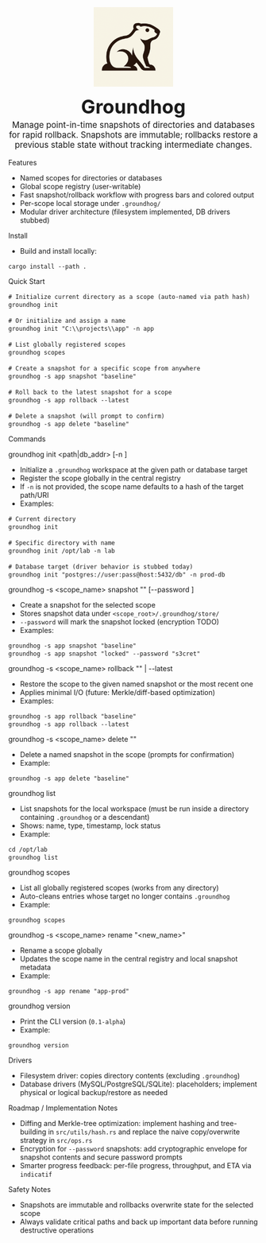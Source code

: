 <p align="center">
  <img src="Groundhog.png" alt="Groundhog logo" width="160" />
  <br/>
  <h1 align="center" style="margin: 0; padding: 0; font-size: 2.4rem;">Groundhog</h1>
  <p align="center" style="margin-top: 0.25rem; font-size: 1.05rem;">
    Manage point-in-time snapshots of directories and databases for rapid rollback.
    Snapshots are immutable; rollbacks restore a previous stable state without tracking intermediate changes.
  </p>
</p>

Features
- Named scopes for directories or databases
- Global scope registry (user-writable)
- Fast snapshot/rollback workflow with progress bars and colored output
- Per-scope local storage under `.groundhog/`
- Modular driver architecture (filesystem implemented, DB drivers stubbed)

Install
- Build and install locally:
```
cargo install --path .
```

Quick Start
```
# Initialize current directory as a scope (auto-named via path hash)
groundhog init

# Or initialize and assign a name
groundhog init "C:\\projects\\app" -n app

# List globally registered scopes
groundhog scopes

# Create a snapshot for a specific scope from anywhere
groundhog -s app snapshot "baseline"

# Roll back to the latest snapshot for a scope
groundhog -s app rollback --latest

# Delete a snapshot (will prompt to confirm)
groundhog -s app delete "baseline"
```

Commands

groundhog init <path|db_addr> [-n <name>]
- Initialize a `.groundhog` workspace at the given path or database target
- Register the scope globally in the central registry
- If `-n` is not provided, the scope name defaults to a hash of the target path/URI
- Examples:
```
# Current directory
groundhog init

# Specific directory with name
groundhog init /opt/lab -n lab

# Database target (driver behavior is stubbed today)
groundhog init "postgres://user:pass@host:5432/db" -n prod-db
```

groundhog -s <scope_name> snapshot "<name>" [--password <password>]
- Create a snapshot for the selected scope
- Stores snapshot data under `<scope_root>/.groundhog/store/`
- `--password` will mark the snapshot locked (encryption TODO)
- Examples:
```
groundhog -s app snapshot "baseline"
groundhog -s app snapshot "locked" --password "s3cret"
```

groundhog -s <scope_name> rollback "<name>" | --latest
- Restore the scope to the given named snapshot or the most recent one
- Applies minimal I/O (future: Merkle/diff-based optimization)
- Examples:
```
groundhog -s app rollback "baseline"
groundhog -s app rollback --latest
```

groundhog -s <scope_name> delete "<name>"
- Delete a named snapshot in the scope (prompts for confirmation)
- Example:
```
groundhog -s app delete "baseline"
```

groundhog list
- List snapshots for the local workspace (must be run inside a directory containing `.groundhog` or a descendant)
- Shows: name, type, timestamp, lock status
- Example:
```
cd /opt/lab
groundhog list
```

groundhog scopes
- List all globally registered scopes (works from any directory)
- Auto-cleans entries whose target no longer contains `.groundhog`
- Example:
```
groundhog scopes
```

groundhog -s <scope_name> rename "<new_name>"
- Rename a scope globally
- Updates the scope name in the central registry and local snapshot metadata
- Example:
```
groundhog -s app rename "app-prod"
```

groundhog version
- Print the CLI version (`0.1-alpha`)
- Example:
```
groundhog version
```

Drivers
- Filesystem driver: copies directory contents (excluding `.groundhog`)
- Database drivers (MySQL/PostgreSQL/SQLite): placeholders; implement physical or logical backup/restore as needed

Roadmap / Implementation Notes
- Diffing and Merkle-tree optimization: implement hashing and tree-building in `src/utils/hash.rs` and replace the naive copy/overwrite strategy in `src/ops.rs`
- Encryption for `--password` snapshots: add cryptographic envelope for snapshot contents and secure password prompts
- Smarter progress feedback: per-file progress, throughput, and ETA via `indicatif`

Safety Notes
- Snapshots are immutable and rollbacks overwrite state for the selected scope
- Always validate critical paths and back up important data before running destructive operations


